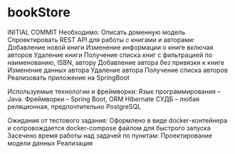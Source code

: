 # bookStore
INITIAL COMMIT
Необходимо:
Описать доменную модель
Спроектировать REST API для работы с книгами и авторами:
Добавление новой книги
Изменение информации о книге включая авторов
Удаление книги
Получение списка книг с фильтрацией по наименованию, ISBN, автору
Добавление автора без привязки к книге
Изменение данных автора
Удаление автора
Получение списка авторов
Реализовать приложение на SpringBoot

Используемые технологии и фреймворки:
Язык программирования – Java.
Фреймворки – Spring Boot, ORM Hibernate
СУДБ – любая реляционная, предпочтительно PostgreSQL

Ожидания от тестового задания:
Оформлено в виде docker-контейнера и сопровождается docker-compose файлом для 
быстрого запуска
Засечено время работы над задачей по пунктам:
Проектирование модели данных
Реализация

